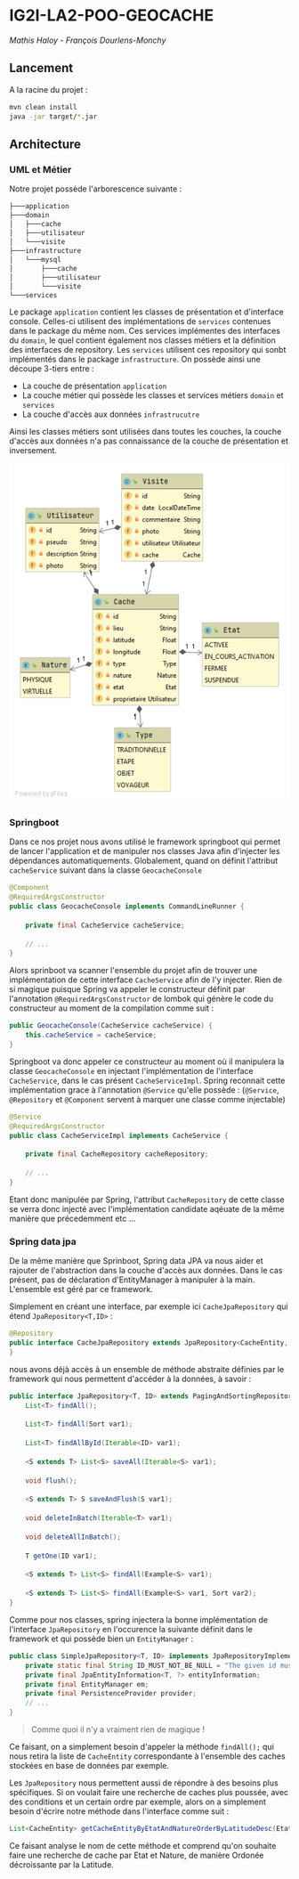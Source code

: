 # IG2I-LA2-POO-GEOCACHE
*Mathis Haloy - François Dourlens-Monchy*

## Lancement

A la racine du projet :

```bash
mvn clean install
java -jar target/*.jar
```

## Architecture

### UML et Métier

Notre projet possède l'arborescence suivante : 

```
├───application
├───domain
│   ├───cache
│   ├───utilisateur
│   └───visite
├───infrastructure
│   └───mysql
│       ├───cache
│       ├───utilisateur
│       └───visite
└───services
```
Le package `application` contient les classes de présentation et d'interface console. Celles-ci utilisent des implémentations de `services` contenues dans le package du même nom.
Ces services implémentes des interfaces du `domain`, le quel contient également nos classes métiers et la définition des interfaces de repository. Les `services` utilisent ces repository qui sonbt implémentés dans le package `infrastructure`.
On possède ainsi une découpe 3-tiers entre :
+ La couche de présentation `application`
+ La couche métier qui possède les classes et services métiers `domain` et `services`
+ La couche d'accès aux données `infrastrucutre`

Ainsi les classes métiers sont utilisées dans toutes les couches, la couche d'accès aux données n'a pas connaissance de la couche de présentation et inversement.

![UML](CacheUML.png)

### Springboot

Dans ce nos projet nous avons utilisé le framework springboot qui permet de lancer l'application et de manipuler nos classes Java
afin d'injecter les dépendances automatiquements. Globalement, quand on définit l'attribut `cacheService` suivant dans la classe ```GeocacheConsole```
```java
@Component
@RequiredArgsConstructor
public class GeocacheConsole implements CommandLineRunner {

    private final CacheService cacheService;
    
    // ...
}
```
Alors sprinboot va scanner l'ensemble du projet afin de trouver une implémentation de cette interface ```CacheService```
afin de l'y injecter. Rien de si magique puisque Spring va appeler le constructeur définit par l'annotation `@RequiredArgsConstructor` de lombok
qui génère le code du constructeur au moment de la compilation comme suit :

```java
public GeocacheConsole(CacheService cacheService) {
    this.cacheService = cacheService;
}
```
Springboot va donc appeler ce constructeur au moment où il manipulera la classe `GeocacheConsole` en injectant l'implémentation
de l'interface `CacheService`, dans le cas présent `CacheServiceImpl`. Spring reconnait cette implémentation grace à l'annotation
`@Service` qu'elle possède : (`@Service`, `@Repository` et `@Component` servent à marquer une classe comme injectable)
```java
@Service
@RequiredArgsConstructor
public class CacheServiceImpl implements CacheService {

    private final CacheRepository cacheRepository;
    
    // ...
}
```
Etant donc manipulée par Spring, l'attribut `CacheRepository` de cette classe se verra donc injecté avec l'implémentation candidate aqéuate
de la même manière que précedemment etc ...

### Spring data jpa

De la même manière que Sprinboot, Spring data JPA va nous aider et rajouter de l'abstraction dans la couche d'accès aux données.
Dans le cas présent, pas de déclaration d'EntityManager à manipuler à la main. L'ensemble est géré par ce framework.

Simplement en créant une interface, par exemple ici `CacheJpaRepository` qui étend `JpaRepository<T,ID>` :
```java
@Repository
public interface CacheJpaRepository extends JpaRepository<CacheEntity, String> {
}
```
nous avons déjà accès à un ensemble de méthode abstraite définies par le framework qui nous permettent d'accéder à la données, à savoir :

```java
public interface JpaRepository<T, ID> extends PagingAndSortingRepository<T, ID>, QueryByExampleExecutor<T> {
    List<T> findAll();

    List<T> findAll(Sort var1);

    List<T> findAllById(Iterable<ID> var1);

    <S extends T> List<S> saveAll(Iterable<S> var1);

    void flush();

    <S extends T> S saveAndFlush(S var1);

    void deleteInBatch(Iterable<T> var1);

    void deleteAllInBatch();

    T getOne(ID var1);

    <S extends T> List<S> findAll(Example<S> var1);

    <S extends T> List<S> findAll(Example<S> var1, Sort var2);
}
```

Comme pour nos classes, spring injectera la bonne implémentation de l'interface `JpaRepository` en l'occurence la 
suivante définit dans le framework et qui possède bien un `EntityManager` :
```java
public class SimpleJpaRepository<T, ID> implements JpaRepositoryImplementation<T, ID> {
    private static final String ID_MUST_NOT_BE_NULL = "The given id must not be null!";
    private final JpaEntityInformation<T, ?> entityInformation;
    private final EntityManager em;
    private final PersistenceProvider provider;
    // ...
}
```
> Comme quoi il n'y a vraiment rien de magique !

Ce faisant, on a simplement besoin d'appeler la méthode `findAll();` qui nous retira la liste de `CacheEntity` correspondante
à l'ensemble des caches stockées en base de données par exemple.

Les `JpaRepository` nous permettent aussi de répondre à des besoins plus spécifiques. Si on voulait faire une recherche
de caches plus poussée, avec des conditions et un certain ordre par exemple, alors on a simplement besoin d'écrire notre
méthode dans l'interface comme suit :
```java
List<CacheEntity> getCacheEntityByEtatAndNatureOrderByLatitudeDesc(Etat etat, Nature nature);
```

Ce faisant analyse le nom de cette méthode et comprend qu'on souhaite faire une recherche de cache par Etat et Nature,
de manière Ordonée décroissante par la Latitude.